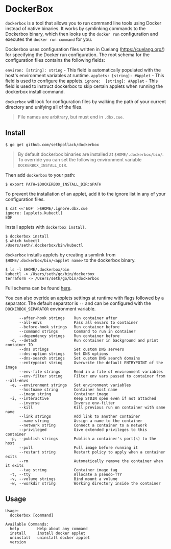 # DockerBox

`dockerbox` is a tool that allows you to run command line tools using Docker instead of native binaries. It works by symlinking commands to the Dockerbox binary, which then looks up the `docker run` configuration and executes the `docker run command` for you.

Dockerbox uses configuration files written in Cuelang (https://cuelang.org/) for specifying the Docker run configuration. The root schema for the configuration files contains the following fields:

`environ: [string]: string` - This field is automatically populated with the host's environment variables at runtime.
`applets: [string]: #Applet` - This field is used to configure the applets.
`ignore:  [string]: #Applet` - This field is used to instruct dockerbox to skip certain applets when running the dockerbox install command.

`dockerbox` will look for configuration files by walking the path of your current directory and unifying all of the files.

> File names are arbitrary, but must end in `.dbx.cue`.


## Install

```
$ go get github.com/sethpollack/dockerbox
```

> By default dockerbox binaries are installed at `$HOME/.dockerbox/bin/`. To override you can set the following environment variable `DOCKERBOX_INSTALL_DIR`.

Then add `dockerbox` to your path:

```
$ export PATH=$DOCKERBOX_INSTALL_DIR:$PATH
```

To prevent the installation of an applet, add it to the ignore list in any of your configuration files.

```
$ cat <<'EOF' >$HOME/.ignore.dbx.cue
ignore: [applets.kubectl]
EOF
```

Install applets with `dockerbox install`.

```
$ dockerbox install
$ which kubectl
/Users/seth/.dockerbox/bin/kubectl
```

`dockerbox` installs applets by creating a symlink from `$HOME/.dockerbox/bin/<applet name>` to the dockerbox binary.

```
$ ls -l $HOME/.dockerbox/bin
kubectl -> /Users/seth/go/bin/dockerbox
terraform -> /Users/seth/go/bin/dockerbox
```

Full schema can be found [here](github.com/sethpollack/dockerbox/blob/master/cue/schema.cue).

You can also overide an applets settings at runtime with flags followed by a separator. The default separator is `--` and can be configured with the `DOCKERBOX_SEPARATOR` environment variable.

```
      --after-hook strings    Run container after
      --all-envs              Pass all envars to container
      --before-hook strings   Run container before
      --command strings       Command to run in container
      --dependency strings    Run container before
  -d, --detach                Run container in background and print container ID
      --dns strings           Set custom DNS servers
      --dns-option strings    Set DNS options
      --dns-search strings    Set custom DNS search domains
      --entrypoint string     Overwrite the default ENTRYPOINT of the image
      --env-file strings      Read in a file of environment variables
      --env-filter string     Filter env vars passed to container from --all-envs
  -e, --environment strings   Set environment variables
      --hostname string       Container host name
      --image string          Container image
  -i, --interactive           Keep STDIN open even if not attached
      --inverse               Inverse env-filter
      --kill                  Kill previous run on container with same name
      --link strings          Add link to another container
      --name string           Assign a name to the container
      --network string        Connect a container to a network
      --privileged            Give extended privileges to this container
  -p, --publish strings       Publish a container's port(s) to the host
      --pull                  Pull image before running it
      --restart string        Restart policy to apply when a container exits
      --rm                    Automatically remove the container when it exits
      --tag string            Container image tag
  -t, --tty                   Allocate a pseudo-TTY
  -v, --volume strings        Bind mount a volume
  -w, --workdir string        Working directory inside the container
```

## Usage
```
Usage:
  dockerbox [command]

Available Commands:
  help        Help about any command
  install     install docker applet
  uninstall   uninstall docker applet
  version
```
